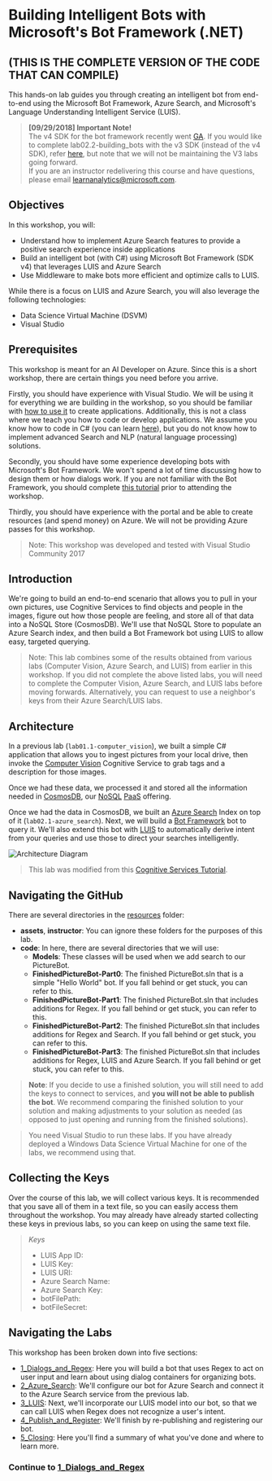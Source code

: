 # Building Intelligent Bots with Microsoft's Bot Framework (.NET)
## (THIS IS THE COMPLETE VERSION OF THE CODE THAT CAN COMPILE)

This hands-on lab guides you through creating an intelligent bot from end-to-end using the Microsoft Bot Framework, Azure Search, and Microsoft's Language Understanding Intelligent Service (LUIS). 

> **[09/29/2018] Important Note!**  
> The v4 SDK for the bot framework recently went [GA](https://github.com/Microsoft/botbuilder-dotnet). If you would like to complete lab02.2-building_bots with the v3 SDK (instead of the v4 SDK), refer [here](./resources/SDK_V3_Labs), but note that we will not be maintaining the V3 labs going forward.   
> If you are an instructor redelivering this course and have questions, please email learnanalytics@microsoft.com.  


## Objectives
In this workshop, you will:
- Understand how to implement Azure Search features to provide a positive search experience inside applications
- Build an intelligent bot (with C#) using Microsoft Bot Framework (SDK v4) that leverages LUIS and Azure Search
- Use Middleware to make bots more efficient and optimize calls to LUIS.


While there is a focus on LUIS and Azure Search, you will also leverage the following technologies:

- Data Science Virtual Machine (DSVM)
- Visual Studio


## Prerequisites

This workshop is meant for an AI Developer on Azure. Since this is a short workshop, there are certain things you need before you arrive.

Firstly, you should have experience with Visual Studio. We will be using it for everything we are building in the workshop, so you should be familiar with [how to use it](https://docs.microsoft.com/en-us/visualstudio/ide/visual-studio-ide) to create applications. Additionally, this is not a class where we teach you how to code or develop applications. We assume you know how to code in C# (you can learn [here](https://mva.microsoft.com/en-us/training-courses/c-fundamentals-for-absolute-beginners-16169?l=Lvld4EQIC_2706218949)), but you do not know how to implement advanced Search and NLP (natural language processing) solutions. 

Secondly, you should have some experience developing bots with Microsoft's Bot Framework. We won't spend a lot of time discussing how to design them or how dialogs work. If you are not familiar with the Bot Framework, you should complete [this tutorial](https://docs.microsoft.com/en-us/azure/bot-service/dotnet/bot-builder-dotnet-sdk-quickstart?view=azure-bot-service-4.0) prior to attending the workshop.

Thirdly, you should have experience with the portal and be able to create resources (and spend money) on Azure. We will not be providing Azure passes for this workshop.

>Note: This workshop was developed and tested with Visual Studio Community 2017

## Introduction

We're going to build an end-to-end scenario that allows you to pull in your own pictures, use Cognitive Services to find objects and people in the images, figure out how those people are feeling, and store all of that data into a NoSQL Store (CosmosDB). We'll use that NoSQL Store to populate an Azure Search index, and then build a Bot Framework bot using LUIS to allow easy, targeted querying.

> Note: This lab combines some of the results obtained from various labs (Computer Vision, Azure Search, and LUIS) from earlier in this workshop. If you did not complete the above listed labs, you will need to complete the Computer Vision, Azure Search, and LUIS labs before moving forwards. Alternatively, you can request to use a neighbor's keys from their Azure Search/LUIS labs.

## Architecture

In a previous lab (`lab01.1-computer_vision`), we built a simple C# application that allows you to ingest pictures from your local drive, then invoke the [Computer Vision](https://www.microsoft.com/cognitive-services/en-us/computer-vision-api) Cognitive Service to grab tags and a description for those images.

Once we had these data, we processed it and stored all the information needed in [CosmosDB](https://azure.microsoft.com/en-us/services/documentdb/), our [NoSQL](https://en.wikipedia.org/wiki/NoSQL) [PaaS](https://azure.microsoft.com/en-us/overview/what-is-paas/) offering.

Once we had the data in CosmosDB, we built an [Azure Search](https://azure.microsoft.com/en-us/services/search/) Index on top of it (`lab02.1-azure_search`). Next, we will build a [Bot Framework](https://dev.botframework.com/) bot to query it. We'll also extend this bot with [LUIS](https://www.microsoft.com/cognitive-services/en-us/language-understanding-intelligent-service-luis) to automatically derive intent from your queries and use those to direct your searches intelligently. 


![Architecture Diagram](./resources/assets/AI_Immersion_Arch.png)

> This lab was modified from this [Cognitive Services Tutorial](https://github.com/noodlefrenzy/CognitiveServicesTutorial).

## Navigating the GitHub ##

There are several directories in the [resources](./resources) folder:

- **assets**, **instructor**: You can ignore these folders for the purposes of this lab.
- **code**: In here, there are several directories that we will use:
	- **Models**: These classes will be used when we add search to our PictureBot.
	- **FinishedPictureBot-Part0**: The finished PictureBot.sln that is a simple "Hello World" bot. If you fall behind or get stuck, you can refer to this.
	- **FinishedPictureBot-Part1**: The finished PictureBot.sln that includes additions for Regex. If you fall behind or get stuck, you can refer to this.
	- **FinishedPictureBot-Part2**: The finished PictureBot.sln that includes additions for Regex and Search. If you fall behind or get stuck, you can refer to this.
	- **FinishedPictureBot-Part3**: The finished PictureBot.sln that includes additions for Regex, LUIS and Azure Search. If you fall behind or get stuck, you can refer to this.

> **Note**: If you decide to use a finished solution, you will still need to add the keys to connect to services, and **you will not be able to publish the bot**. We recommend comparing the finished solution to your solution and making adjustments to your solution as needed (as opposed to just opening and running from the finished solutions).  
  
> You need Visual Studio to run these labs. If you have already deployed a Windows Data Science Virtual Machine for one of the labs, we recommend using that.

## Collecting the Keys

Over the course of this lab, we will collect various keys. It is recommended that you save all of them in a text file, so you can easily access them throughout the workshop. You may already have already started collecting these keys in previous labs, so you can keep on using the same text file.

>_Keys_
>- LUIS App ID:
>- LUIS Key:
>- LUIS URI:
>- Azure Search Name:
>- Azure Search Key:
>- botFilePath:
>- botFileSecret:


## Navigating the Labs

This workshop has been broken down into five sections:
- [1_Dialogs_and_Regex](./1_Dialogs_and_Regex.md): Here you will build a bot that uses Regex to act on user input and learn about using dialog containers for organizing bots.
- [2_Azure_Search](./2_Azure_Search.md): We'll configure our bot for Azure Search and connect it to the Azure Search service from the previous lab.
- [3_LUIS](./3_LUIS.md): Next, we'll incorporate our LUIS model into our bot, so that we can call LUIS when Regex does not recognize a user's intent.
- [4_Publish_and_Register](./4_Publish_and_Register.md): We'll finish by re-publishing and registering our bot.
- [5_Closing](./5_Closing.md): Here you'll find a summary of what you've done and where to learn more.



### Continue to [1_Dialogs_and_Regex](./1_Dialogs_and_Regex.md)


